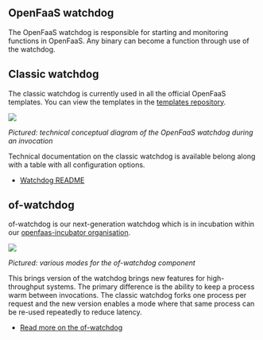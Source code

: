 ## OpenFaaS watchdog

The OpenFaaS watchdog is responsible for starting and monitoring functions in OpenFaaS. Any binary can become a function through use of the watchdog.

## Classic watchdog

The classic watchdog is currently used in all the official OpenFaaS templates. You can view the templates in the [templates repository](https://github.com/openfaas/templates).

<a href="https://camo.githubusercontent.com/61c169ab5cd01346bc3dc7a11edc1d218f0be3b4/68747470733a2f2f7062732e7477696d672e636f6d2f6d656469612f4447536344626c554941416f34482d2e6a70673a6c61726765"><img src="https://camo.githubusercontent.com/61c169ab5cd01346bc3dc7a11edc1d218f0be3b4/68747470733a2f2f7062732e7477696d672e636f6d2f6d656469612f4447536344626c554941416f34482d2e6a70673a6c61726765"></a>

*Pictured: technical conceptual diagram of the OpenFaaS watchdog during an invocation*

Technical documentation on the classic watchdog is available belong along with a table with all configuration options.

* [Watchdog README](https://github.com/openfaas/faas/tree/master/watchdog)

## of-watchdog

of-watchdog is our next-generation watchdog which is in incubation within our [openfaas-incubator organisation](https://github.com/openfaas-incubator).

<a href="/architecture/watchdog-modes.png"><img src="/architecture/watchdog-modes.png"></a>

*Pictured: various modes for the of-watchdog component*

This brings version of the watchdog brings new features for high-throughput systems. The primary difference is the ability to keep a process warm between invocations. The classic watchdog forks one process per request and the new version enables a mode where that same process can be re-used repeatedly to reduce latency.

* [Read more on the of-watchdog](https://github.com/openfaas-incubator/of-watchdog)
